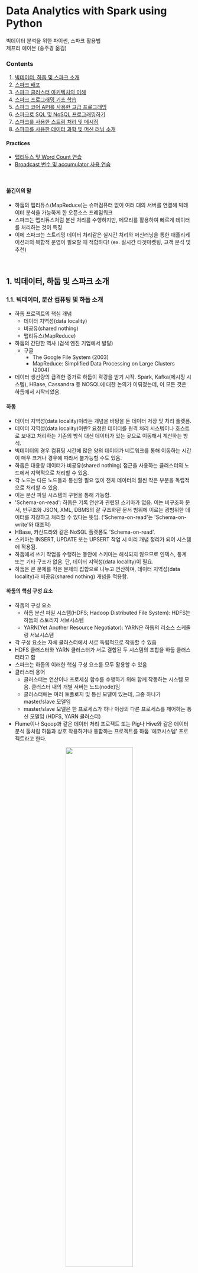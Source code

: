 # Data Analytics with Spark using Python

빅데이터 분석을 위한 파이썬, 스파크 활용법 <br>
제프리 에이븐 (송주경 옮김)


### Contents

<div id='contents'/>

1. [빅데이터, 하둡 및 스파크 소개](#1.)
2. [스파크 배포](#2.)
3. [스파크 클러스터 아키텍처의 이해](#3.)
4. [스파크 프로그래밍 기초 학습](#4.)
5. [스파크 코어 API를 사용한 고급 프로그래밍](#5.)
6. [스파크로 SQL 및 NoSQL 프로그래밍하기](#6.)
7. [스파크를 사용한 스트림 처리 및 메시징](#7.)
8. [스파크를 사용한 데이터 과학 및 머신 러닝 소개](#8.)


#### Practices
* [맵리듀스 및 Word Count 연습](#맵리듀스-및-Word-Count-연습)
* [Broadcast 변수 및 accumulator 사용 연습](#Broadcast-변수-및-accumulator-사용-연습)

<br>


#### 옮긴이의 말

* 하둡의 맵리듀스(MapReduce)는 슈퍼컴퓨터 없이 여러 대의 서버를 연결해 빅데이터 분석을 가능하게 한 오픈소스 프레임워크
* 스파크는 맵리듀스처럼 분산 처리를 수행하지만, 메모리를 활용하여 빠르게 데이터를 처리하는 것이 특징
* 이에 스파크는 스트리밍 데이터 처리같은 실시간 처리와 머신러닝을 통한 애플리케이션과의 복합적 운영이 필요할 때 적합하다! (ex. 실시간 타겟마켓팅, 고객 분석 및 추천)

<br>

<div id='1.'/>

## 1. 빅데이터, 하둡 및 스파크 소개

### 1.1. 빅데이터, 분산 컴퓨팅 및 하둡 소개

* 하둡 프로젝트의 핵심 개념
   * 데이터 지역성(data locality)
   * 비공유(shared nothing)
   * 맵리듀스(MapReduce)
* 하둡의 간단한 역사 (검색 엔진 기업에서 발달)
   * 구글
      * The Google File System (2003)
      * MapReduce: Simplified Data Processing on Large Clusters (2004)
* 데이터 생선량의 급격한 증가로 하둡이 곽강을 받기 시작. Spark, Kafka(메시징 시스템), HBase, Cassandra 등 NOSQL에 대한 논의가 이뤄졌는데, 이 모든 것은 하둡에서 시작되었음.


#### 하둡

* 데이터 지역성(data locality)이라는 개념을 바탕을 둔 데이터 저장 및 처리 플랫폼.
* 데이터 지역성(data locality)이란? 요청한 데이터를 원격 처리 시스템이나 호스트로 보내고 처리하는 기존의 방식 대신 데이터가 있는 곳으로 이동해서 계산하는 방식.
* 빅데이터의 경우 컴퓨팅 시간에 많은 양의 데이터가 네트워크를 통해 이동하는 시간이 매우 크거나 경우에 따라서 불가능할 수도 있음.
* 하둡은 대용량 데이터가 비공유(shared nothing) 접근을 사용하는 클러스터의 노드에서 지역적으로 처리할 수 있음.
* 각 노드는 다른 노드들과 통신할 필요 없이 전체 데이터의 훨씬 작은 부분을 독립적으로 처리할 수 있음.
* 이는 분산 파일 시스템의 구현을 통해 가능함.
* 'Schema-on-read': 하둡은 기록 연산과 관련된 스키마가 없음. 이는 비구조화 문서, 반구조화 JSON, XML, DBMS의 잘 구조화된 문서 범위에 이르는 광범위한 데이터를 저장하고 처리할 수 있다는 뜻임. ('Schema-on-read'는 'Schema-on-write'와 대조적)
* HBase, 카산드라와 같은 NoSQL 플랫폼도 'Schema-on-read'.
* 스키마는 INSERT, UPDATE 또는 UPSERT 작업 시 미리 개념 정리가 되어 시스템에 적용됨.
* 하둡에서 쓰기 작업을 수행하는 동안에 스키마는 해석되지 않으므로 인덱스, 통계 또는 기타 구조가 없음. 단, 데이터 지역성(data locality)이 필요. 
* 하둡은 큰 문제를 작은 문제의 집합으로 나누고 연산하며, 데이터 지역성(data locality)과 비공유(shared nothing) 개념을 적용함.

#### 하둡의 핵심 구성 요소

* 하둡의 구성 요소
   * 하둡 분산 파일 시스템(HDFS; Hadoop Distributed File System): HDFS는 하둡의 스토리지 서브시스템 
   * YARN(Yet Another Resource Negotiator): YARN은 하둡의 리소스 스케줄링 서브시스템
* 각 구성 요소는 자체 클러스터에서 서로 독립적으로 작동할 수 있음
* HDFS 클러스터와 YARN 클러스터가 서로 결합된 두 시스템의 조합을 하둡 클러스터라고 함
* 스파크는 하둡의 이러한 핵심 구성 요소를 모두 활용할 수 있음
* 클러스터 용어
   * 클러스터는 연산이나 프로세싱 함수를 수행하기 위해 함께 작동하는 시스템 모음. 클러스터 내의 개별 서버는 노드(node)임
   * 클러스터에는 여러 토폴로지 및 통신 모델이 있는데, 그중 하나가 master/slave 모델임
   * master/slave 모델은 한 프로세스가 하나 이상의 다른 프로세스를 제어하는 통신 모델임 (HDFS, YARN 클러스터)
* Flume이나 Sqoop과 같은 데이터 처리 프로젝트 또는 Pig나 Hive와 같은 데이터 분석 툴처럼 하둡과 상호 작용하거나 통합하는 프로젝트를 하둡 '에코시스템' 프로젝트라고 한다.

<p align="center"><img src="https://github.com/gritmind/my-review-notes/blob/master/code/book/spark_using_python/images/pic_1_1.png" width="60%" height="60%"></p>


#### HDFS: 파일, 블록 및 메타데이터

* HDFS는 클러스터의 하나 이상의 노드(node)에 파일이 분산돼 있는 블록(block)으로 구성된 가상(virtual) 파일시스템이다.
* Ingestion 프로세스
   * 파일시스템에 데이터를 업로드할 때 구성된 블록의 크기에 따라 무작위로 파일을 나눈다.
   * 그 후, 클러스터에 있는 노드들에 걸쳐 블록을 분산 및 복제해서 내결함성(fault tolerance)을 달성하고, 데이터에 계산을 가져오는 목적으로 설계된 로컬에서 데이터를 처리할 수 있도록 한다.
* HDFS 블록은 DataNode 라는 불리우는 'slave 노드 HDFS 클러스터 프로세스'에 저장 및 관리된다.
* DataNode 프로세스는 HDFS 클러스터의 하나 이상의 노드에서 실행되는 'HDFS slave 노드 데몬'이다.
* DataNode는 블록 스토리지 관리, 데이터 읽기 및 쓰기를 위한 액세스 및 데이터 ingestion 프로세스의 일부인 블록 복제를 관리한다 (다음 그림 참조)

<p align="center"><img src="https://github.com/gritmind/my-review-notes/blob/master/code/book/spark_using_python/images/pic_1_2.png" width="60%" height="60%"></p>


...









#### YARN을 이용한 응용 스케줄링

* 하둡은 일반적으로 HDFS에서 데이터를 가져오고, HDFS에 데이터를 기록한다.
* YARN은 이런 하둡의 데이터 처리를 제어하고 조율한다.
* YARN 클러스터 아키텍쳐는 HDFS의 master/slave 클러스터 프레임워크와 같다.
* 여기서, HDFS는 ResourceManager라는 master 노드 데몬과 클러스터의 Worker나 slave 노드에서 실행되는 NodeManager라는 하나 이상의 slave 노드 데몬을 포함한다.
* ResourceManager는 클러스터에서 실행 중인 응용 프로그램에 클러스터 컴퓨팅 리소스를 부여한다.





...



### 1.2. 아파치 스파크 소개

* 맵리듀스 구현의 주요 단점은 맵(Map)과 리듀스(Reduce) 처리 단계 사이의 중간 데이터가 디스크에 잔류한다는 것이다.
* 맵리듀스 대안으로 스파크는 탄력적인 분산 데이터 집합(RDD; Resilient Distributed Dataset)이라는 분산형, 내결함성, 인메모리 구조를 구현한다.
* 스파크는 여러 컴퓨터에서 메모리 사용을 극대화해 전반적인 성능을 크게 향상시킨다.
* 스파크의 이러한 인메모리 구조의 재사용은 반복적인 머신러닝 작업 및 대화형 쿼리에 적합하다.
* 스파크는 JVM과 자바 런타임 위에 구축된 스칼라(Scala)로 작성되었다.
* 스파크는 개발자가 하드웨어 오류와 같은 인프라 또는 환경 문제가 아닌 논리에 집중할 수 있도록 높은 수준의 API 및 내결함성 프레임워크를 제공해 복잡한 다단계 데이터 처리 루틴을 만들 수 있게 한다.

#### 스파크 프로그램의 제출 유형

* 스파크 프로그램은 대화식 또는 배치 작업 (미니 배치 및 마이크로 배치 작업 포함)으로 실행할 수 있다.
* 대화형 프로그래밍 shell은 파이썬과 스칼라에서 사용할 수 있다.
* 비대화형 응용 프로그램은 spark-submit 명령을 사용해 제출할 수 있다.

#### 스파크 응용 프로그램의 입력/출력 유형

* 스파크는 주로 하둡에서 데이터를 처리하는 데 사용되며, 다음과 같은 다양한 소스 및 대상 시스템과도 함께 사용한다.
   * 로컬 또는 네크워크 파일 시스템
   * 아마존 S3 또는 Ceph와 같은 객체 저장소
   * 관계형 데이터베이스 시스템
   * 카산드라, HBase 등을 포함한 NoSQL 스토어
   * Kafka 같은 메시징 시스템

#### 스파크 RDD

* 스파크 RDD는 스파크 응용 프로그램의 기본 데이터 추상화 구조이다.
* 스파크와 다른 클러스터 컴퓨팅 프레임워크 사이의 주요 차별화 요소 중 하나이다.
* 스파크 RDD는 클러스터에 분산된 인메모리 데이터 모음으로 간주할 수 있다.
* 스파크 프로그램은 입력 데이터를 RDD에 로드하고 RDD를 후속 RDD로 변환한 다음, 최종 RDD에서 응용 프로그램의 최종 출력을 저장하거나 표시하는 것으로 구성되며, 스파크 코어 API를 사용한다.

#### 스파크와 하둡

* 하둡과 스파크는 비공유 및 데이터 지역성과 같은 핵심 병렬 처리 개념의 정립과 구현 과정에서 서로 밀접한 관련을 가진다.
* 하둡(일반적으로 HDFS)의 데이터 처리 프레임워크로 스파크를 배포할 수 있다.
* 스파크는 기본적으로 HDFS에서 파일을 읽고 HDFS로 데이터를 쓰는 기능이 있다.

#### 스파크의 리소스 스케줄러로서의 YARN

* YARN은 스파크 응용 프로그램에서 가장 일반적으로 사용되는 프로세스 스케줄러 중 하나다.
* YARN은 대개 하둡 클러스터의 HDFS와 함께 있으므로 스파크 응용 프로그램을 관리하기 편리한 플랫폼이다.
* YARN은 하둡 클러스터의 분산 노드에서 사용할 수 있는 컴퓨팅 리소스를 관리하므로
   * 스파크 처리 단계를 가능하면 병렬로 실행할 수 있도록 예약할 수 있다.
   * 또한, 스파크 응용 프로그램의 입력 소스로 HDFS를 사용하는 경우 YARN은 데이터 지역성을 최대한 활용하도록 맵 작업을 예약할 수 있다.
   * 이는 처리 초기 단계에서 네트워크를 통해 전송해야 하는 데이터의 양을 최소화할 수 있다.


### 1.3. 파이썬을 이용한 함수 프로그래밍

* 파이썬은 멀티 패러다임 프로그래밍 언어로서, 명령 지향 프로그래밍 방식 패러다임과 객체 지향 및 함수 패러다임을 완벽하게 지원하는 프로그래밍 패러다임을 결합한다.

#### 파이썬 함수 프로그래밍에서 사용되는 데이터 구조

* 스파크의 파이썬 RDD는 파이썬 객체의 분산 컬렉션을 단순하게 표현한 것으로서 파이썬에서 사용할 수 있는 다양한 데이터 구조를 먼저 이해해야 한다.

##### List 

* 리스트는 세 가지 주요 함수 프로그래밍(map(), reduce(), filter())뿐만 아니라 count(), sort() 등을 포함한 기타 기본 제공 메소드를 지원한다.
* 스파크 RDD는 본질적으로 파이썬 리스트를 표현한다.
* map() 함수는 입력 리스트에서 작동하고 새 리스트를 반환한다.

```python
tempc = [38.4, 19.2, 12.8, 9.6]
tempc = map(lambda x: (float(9)/5)*x + 32, tempc)
print(tempc)
>>>
[101.12, 66.56, 55.0400000000006, 49.28]
```

* 파이썬 리스트는 기본적으로 변경할 수 있지만, 스파크의 파이썬 RDD에 포함된 리스트 객체는 변경할 수 없다. (스파크 RDD에서 생성된 객체의 경우도 마찬가지이다)
* set는 파이썬에서 사용할 수 있는 객체 유형으로, 설정된 수학적 추상화를 기반으로 한다. set는 union(), intersection() 등과 같은 일반적인 수학적 집합 연산을 지원하며, 순서가 정해지지 않은 고유한 값을 모음이다.

##### Tuple

* 단순하게 튜플은 고정 리스트와 비슷하다고 생각할 수 있지만, 그들은 서로 다른 구조를 가지며 목적도 매우 다르다.
* 튜플은 관계형 데이터베이스 테이블의 레코드와 유사하며, 각 레코드는 구조를 갖고 있다. 구조 안에 순서대로 위치한 각 필드는 모두 의미를 가진다. 리스트 객체의 순서는 기본적으로 변경할 수 있으므로 구조와 직접적인 관련이 없다.
* 튜플은 스파크 프로그래밍에서 키/값 쌍을 나타내기 위해 사용되므로 스파크의 필수적인 객체이다.

##### Dictionary

* 딕셔너리는 파이썬에서 순서가 정해지지 않은 변경 가능한 키/값 쌍이다.
* 리스트나 튜플과 달리 요소가 시퀀스에 순차적으로 액세스되므로 딕트의 요소는 키에 의해 액세스된다.
* 딕셔너리는 미리 정의된 스키마나 순서에 의존하지 않고 요소가 직접 설명한다.
* 딕셔너리 함수는 파이썬 RDD에서 고정 객체로 사용될 수 있다.

#### 파이썬 객체 직렬화

* 직렬화(serialization)는 같은 시스템이나 다른 시스템에서 객체를 압축 해제(비직렬화)할 수 있는 구조로 변환하는 프로세스이다.
* 직렬화 또는 데이터 직렬화 및 비직렬화는 배포된 모든 처리 시스템에 필수적인 기능이며, 하둡 및 스파크 프로젝트 전체에서 매우 중요하다.

##### JSON

* JSON(JavaScript Object Notation)은 일반적인 직렬화 형식이다. 거의 모든 프로그래밍 언어에서 지원하는 다양한 플랫폼에서 사용되고, 웹 서비스에서 반환되는 일반적인 응답 구조이다.
* JSON 객체는 키/값 쌍(딕셔너리) and/or 배열(리스트)로 구성되는데, 이들은 서로 내포될 수 있다.
* JSON 객체는 PySpark의 RDD에서 사용할 수 있다.

##### Pickle

* 피클은 파이썬의 독점적인 직렬화 메소드로 JSON보다 빠르다. 
* JSON은 일반적으로 상호 교환이 용이한 직렬화 형식으로 뛰어난 호환성을 가진다. 반면, 피클에서는 그 기능이 떨어진다.
* 파이썬의 pickle 모듈은 하나 이상의 객체들을 byte stream으로 변환해 전송, 저장 및 원래 상태로 재구성한다.
* PickleSerializer는 PySpark에서 객체를 피클링된 형식으로 로드하고 언피클 처리하는 데 사용된다. 여기에는 하둡의 SequenceFiles와 같이 다른 시스템에서 미리 직렬화된 객체를 읽고 파이썬에서 사용할 수 있는 형식으로 변환하는 작업이 포함된다.
* PySpark는 피클된 입출력 파일은 다루는 pickleFile과 saveAsPickleFile.pickleFile 메소드를 포함한다. 이 두 메소드는 PySpark 프로세스 간에 파일을 저장하고 전송하기 위한 효율적인 포맷이다.
* 피클은 개발자가 명시적으로 사용하는 것 외에도 파이썬에서 스파크 응용 프로그램을 실행할 때 많은 내부 스파크 프로세스에 의해 사용된다.

#### 파이썬 함수형 프로그래밍 기초

* 파이썬의 함수형 지원은 다음을 포함해 가능한 모든 함수 프로그래밍의 패러다임 특성을 구현한다.
   * first-class 객체로서의 함수와 프로그래밍의 기본 단위
   * 입출력 전용 함수
   * 고차원 함수 지원
   * 익명 함수 지원

##### 익명 함수 및 lambda 구문

* 익명 함수는 이름 없는 함수는 Lisp, Scala, JavaScript, Erlang, Clojure, Go 등의 함수형 프로그래밍 언어의 일관된 특징이다.
* 파이썬의 익명 함수는 def 키워드 대신에 lambda 구문을 사용해서 구현한다.
* 익명 함수는 입력 인수의 수에는 제한이 없지만, 하나의 값만 반환된다. 이 값은 다른 함수, 스칼라 값 또는 리스트 같은 데이터 구조일 것이다.
* 익명 함수의 진정한 힘은 스파크에서 작업하듯이 map(), reduce() 및 filter()와 같은 고차원 함수와 프로세싱 파이프라인의 단일 사용 함수를 함께 연결하기 시작하는 경우에 분명히 나온다.

```python
# 명명된 함수
>>> def plusone(x): return x+1
>>> plusone(1)
2
>>> type(plusone)
<type 'function'>
>>> plusone.func_name
'plusone'

# 익명 함수
>>> plusonefn = lambda x: x+1
>>> plusonefn(1)
2
>>> type(plusonefn)
<type 'function'>
>>> plusonefn.func_name
'<lambda>'
```

##### 고차원 함수

* 고차원 함수는 함수를 인수로 받아들이고 결과로 함수를 반환한다.
* 고차원 함수에는 map(), reduce(), filter()가 있는데, 이 함수들은 인수로 함수를 받아들인다.
* 함수를 리턴값으로 반환하는 함수는 고차원 함수로 간주되는데 이 특성은 비동기 프로그래밍에서 구현되는 콜백을 정의한다.

```python
# 스파크에서 고차원 함수의 예
lines = sc.textFile("file:///opt/spark/licences")
counts = lines.flatMap(lambda x: x.split(' ')) \
	.filter(lambda x: len(x) > 0) \
	.map(lambda x: (x, 1)) \
	.reduceByKey(lambda x, y: x+y) \
	.collect()

for (word, count) in counts:
	print(word, count)
```

##### 클로저(closure)

* 클로저는 인스턴스화된 시간에, 범위를 묶는 함수 객체다.
* 클로저 객체에는 함수가 작성될 때 사용된 외부 변수 또는 함수가 포함될 수 있다.
* 클로저는 범위를 묶어서 값을 기억한다.

```python
def generate_message(concept):
	def ret_message():
		return 'This is an example of ' + concept
	return ret_message

>>> call_func = generate_message('closure in Python')
>>> call_func
<function ret_message at 0x7fd138aa55f0>
>>> call_func()
'This is an example of closures in Python'

# 클로저 검사
>>> call_func.__closure__
(<cell at 0xfd138aaa638: str object at 0xfd138aaa638>,)
>>> type(call_func.__closure__[0])
<type 'cell'>
>>> call_func.__closure__[0].cell_contents
'closure in Python'

# 함수 삭제
del generate_message

# 클로저 재호출
call_func()
'This is an example of closures in Python' # 클로저 여전히 작동함!
```

* 위 코드에서 ret_message() 함수는 클로저이고, concept 값은 함수 범위로 묶인다.
* __closure__ 함수 멤버를 사용해 클로저에 관한 정보를 볼 수 있고, 함수에 포함된 참조는 셀의 튜플에 저장된다.
* 위 코드에 표시된 대로 cell_contents 함수를 사용해 셀 콘텐츠에 액세스할 수 있다.
* 클로저 개념을 증명하기 위해 외부 함수 generate_message를 삭제해 참조 함수인 call_func이 여전히 작동하는지 확인할 수 있다.
* 분산된 스파크 응용 프로그램에서 클로저가 중요한 이점을 가질 수 있으므로 클로저 개념을 파악하는 것은 매우 중요하다.
* 반면, 클로저는 함수가 어떻게 구성되고 호출되는지에 따라 부정적인 영향을 미칠 수도 있다.

[top](#contents)


<br>

<div id='2.'/>

## 2. 스파크 배포

### 2.1. 스파크 배포 모드

* 스파크에 대한 일반적인 배포 모드
   * 로컬 모드
   * 독립실행형(Standalone) 스파크
   * YARN(하둡)에서의 스파크
   * 메소스에서의 스파크
* 각 배포 모드는 스파크 런타임 아키텍쳐를 구현하는 것과 비슷하다. 단, 컴퓨팅 클러스터의 하나 또는 그 이상의 노드에서 리소스를 관리하는 방식만 다르다.
* YARN 또는 메소스와 같은 외부 스케줄러를 사용해 스파크를 배포하는 경우에는 로컬 모드로 실행하거나 스파크 독립실행형(Standalone) 스케줄러를 사용하면 된다. 단, 이 때 스파크 외부 종속성이 제거된다.
* 모든 스파크 배포 모드는 스트리밍 응용 프로그램을 포함하여 대화형(shell) 및 비대화형(배치) 응용 프로그램에서 사용할 수 있다.

#### 로컬 모드

* 모든 스파크 프로세스가 단일 시스템에서 실행되도록 한다. 
* 로컬 시스템의 코어 수를 임의로 선택해 사용한다.
* 새로 설치된 스파크를 테스트하는 빠른 방법이 될 수 있다. 작은 dataset에 대해 스파크 루틴을 신속하게 테스트할 수 있다.

```console
# 로컬 모드에서 스파크 작업 제출

$SPARK_HOME/bin/spark-submit \
--class org.apache.spark.examples.SparkPi \
--master local \

&SPARK_HOME/examples/jars/spark-examples*.jar 10
```

* 로컬 모드에서 사용할 코어 수는 local 명령문 뒤 괄호 안에 숫자로 나타낸다. (ex. 2개의 코어를 사용하려면 local[2], 시스템의 모든 코어를 사용하려면 local[`*`]로 표기함.)
* 로컬 모드에서 스파크를 실행할 때 로컬 시스템에 적절한 구성과 라이브러리를 사용할 수 있다면 로컬 파일 시스템의 모든 데이터와 HDFS, S3 또는 기타 파일 시스템의 데이터에 엑세스할 수 있다.
* 로컬 모드를 사용하면 빠르게 시작하고 실행할 수 있지만, production use case의 확장 및 효과 측면에서는 제한적이다.

#### 스파크 독립실행형(standalone)

* 스파크 독립실행형은 내장형 또는 '독립실행형' 스케줄러를 나타낸다.
* 독립실행형(standalone)은 말 그대로 클러스터 토폴로지와 아무 관련이 없다. 완전히 분산된 다중 노드 클러스터에서 독립실행형 모드로 스파크를 배포할 수도 있다. 이 경우 독립실행형은 외부 스케줄러가 필요없다는 뜻이다.
* 다중 호스트 프로세스 또는 서비스는 스파크 독립실행형 클러스터에서 실행되며, 각 서비스는 클러스터에서 실행 중인 지정된 스파크 응용 프로그램의 계획, 조정 및 관리에 중요한 역할을 한다.

<p align="center"><img src="https://github.com/gritmind/my-review-notes/blob/master/code/book/spark_using_python/images/pic_2_1.png" width="60%" height="60%"></p>

* 위 그림은 완전히 분산된 스파크 독립실행형 참조 클러스터 토폴로지를 보여준다.
* URL 스키마로 스파크를 지정해 지정된 호스트 및 포트와 함께 응용 프로그램을 스파크 독립실행형 클러스터에 제출할 수 있다. 여기서 지정된 호스트 및 포트에서는 스파크 마스터 프로세스가 실행 중이다. 다음 코드는 이 예제를 보여준다.

```console
# 스파크 독립실행형 클러스터에 스파크 작업 제출

$SPARK_HOME/bin/spark-submit \
--class org.apache.spark.examples.SparkPi \
--master spark://mysparkmaster:7077 \

&SPARK_HOME/examples/jars/spark-examples*.jar 10
```

* 스파크 독립실행형을 사용하면 종속성이나 환경에 대한 깊은 고민 없이 빠르게 시작하고 실행할 수 있다.
* 각 스파크 릴리즈에는 스파크 독립실행형 클러스터에서 호스트가 지정된 역할을 맡을 수 있게 하는 바이너리 및 구성 파일과 함께 시작하는 데 필요한 모든 것이 포함되어 있다.

#### YARN에서의 스파크

* 스파크의 가장 일반적인 배포 방법은 하둡과 함께 제공되는 YARN 리소스 관리 프레임워크를 사용하는 것이다.
* YARN은 하둡 클러스터에서 workload를 예약하고 관리할 수 있는 하둡의 핵심 구성 요소이다.
* Databricks 연례 조사에 따르면 YARN과 독립실행형은 거의 같고, 메소스는 그보다 뒤에 있다. (사용 빈도수)
* 하둡 에코시스템의 일급 객체(first-class citizens)답게 스파크 응용 프로그램은 최소한의 노력으로 제출하고 관리를 쉽게 할 수 있다.
* Driver, Master, Executor 와 같은 스파크 프로세스는 리소스 매니저, 노드 매니저, 어플리케이션 마스터와 같이 YARN 프로세스에 의해 호스팅되거나 촉진된다.
* spark-submit, pyspark, spark-shell 프로그램에는 스파크 응용 프로그램을 YARN 클러스터에 제출하는 데 사용되는 커맨드 라인 인수가 포함된다. (다음 코드 참조)
* YARN을 스케줄러로 사용할 때 cluster와 client라는 2개의 클러스터 배포 모드가 있다.

```console
# YARN 클러스터에 스파크 작업 제출

$SPARK_HOME/bin/spark-submit \
--class org.apache.spark.examples.SparkPi \
--master yarn \
--deploy-mode cluster \

&SPARK_HOME/examples/jars/spark-examples*.jar 10
```

#### 메소스에서의 스파크

* 아파치 메소스는 버클리 캘리포니아 대학에서 개발한 오픈소스 클러스터 매니저이다. 
* 스파크의 생성을 포함한 lineage의 일부를 공유한다.
* 여러 유형의 응용 프로그램을 스케줄링할 수 있다.
* 클러스터의 활용도를 높이기 위해 세분화된 리소스 공유 기능을 제공한다.
* 다음 코드는 메소스 클러스터에 제출된 스파크 응용 프로그램의 예제이다.
* 이 책은 스파크 독립실행형 및 YARN에 대한 일반적인 스케줄러에 중점을 둔다. (메소스에 대한 자세한 설명: https://mesos.apache.org)

```console
# 메소스 클러스터에 스파크 작업 제출

$SPARK_HOME/bin/spark-submit \
--class org.apache.spark.examples.SparkPi \
--master mesos://mesosdispatcher:7077 \
--deploy-mode cluster \
--supervise \
--executor-memory 20G \
--total-executor-cores 100 \

&SPARK_HOME/examples/jars/spark-examples*.jar 1000
```

### 2.2. 스파크 설치 준비

...

### 2.3. 스파크 설치 탐색

* 스파크 설치 디렉토리(SPARK_HOME)의 내용을 숙지하는 것이 좋다. 
   * `bin/` - pyspark, spark-shell, spark-sql 및 sparkR과 같은 shell 프로그램을 통해, 또는 spark-submit을 사용하는 일괄 처리 모드에서 대화식으로 스파크 응용 프로그램을 실행하는 모든 명령/스크립트를 포함한다.
   * `conf/`
   * `data/`
   * `examples/`
   * `jars/`
   * `licenses/`
   * `python/`
   * `R/`
   * `sbin/`
   * `yarn/`

### 2.4. 다중노드(Multi-Node) 스파크 독립실행형 클러스터 배포

...

### 2.5. 클라우드에서 스파크 배포

* SaaS(Software as a Service), IaaS(Infrastructure as a Service), PaaS(Platform as a Service)와 같은 공공 및 사설 클라우드 기술의 확산은 조직이 기술을 배포하는 방식의 판도를 바꿨다.
* 스파크를 클라우드에서 배포하면 빠르고 확장 가능하며, 탄력적인 프로세스 환경을 제공할 수 있다.

...

[top](#contents)

<br>

<div id='3.'/>

## 3. 스파크 클러스터 아키텍처의 이해

### 3.1. 스파크 응용 프로그램의 해부

* 단일 기기든 수백 수천 개의 노드로 구성된 클러스터든 스파를 실행하는 응용 프로그램은 모두 구성 요소가 있다.
* 각 구성 요소는 스파크 응용 프로그램을 실행하는 동안 필요하며, 특정한 역할이 있다.
* client와 같은 일부 구성 요소는 실행 중에 수동적으로 작동하지만, 계산 함수를 포함한 또 다른 구성 요소는 프로그램 실행 중에 활성화된다.
* 구성 요소는 Driver, Master, Cluster Manager, 작업자 노드를 실행시키는 Executor(실행자), 그리고 Workers(작업자)이다.
* 다음 그림은 스파크 독립실행형 응용 프로그램 콘텍스트의 모든 스파크 구성 요소를 보여준다.

<p align="center"><img src="https://github.com/gritmind/my-review-notes/blob/master/code/book/spark_using_python/images/pic_3_1.png" width="60%" height="60%"></p>

* Driver, Master, Executor 프로세스를 포함한 모든 스파크 구성 요소들은 JVM(Java Virtual Machine)에서 실행된다. 
* JVM은 자바 바이트코드로 컴파일된 명령어를 실행할 수 있는 크로스 플랫폼 런타임 엔진이다.
* 스파크로 작성된 Scala는 바이트코드로 컴파일되고 JVM에서 실행된다.
* 스파크의 런타임 응용 프로그램 구성 요소와 실행되는 위치 및 노드의 유형을 구별할 수 있어야 한다.
* 이러한 구성 요소들은 다양한 배포 모드를 사용하며, 모두 다른 위치에서 실행되기 때문에 이들을 물리적 노드나 인스턴스 용어로 생각하면 안된다.
* 예를 들어, YARN에서 스파크를 실행하면 몇 가지 변형은 생기지만, 생성된 모든 구성 요소는 여전히 응용 프로그램에 포함되어 동일한 역할을 수행한다.

#### 스파크 Driver

* 스파크 응용 프로그램의 수명은 스파크 Driver에서 시작하고 끝난다. 
* Driver는 client가 스파크에서 응용 프로그램을 제출하는 데 사용하는 프로세스이다.
* Driver는 스파크 프로그램의 실행을 계획 및 조정하고, 상태 및 결과(데이터)를 client에게 반환한다.
* Driver는 클러스터에 있는 client나 노드에 물리적으로 상주할 수 있다.

##### SparkSession

* 스파크 Driver는 SparkSession을 생성한다.
* SparkSession 객체는 스파크 클러스터에 대한 연결을 나타낸다.
* SparkSession은 대화식 shell을 포함해 스파크 응용 프로그램의 시작 부분에서 인스턴스화되며, 프로그램 전체에서 사용된다.
* 스파크 2.0 이전에는 스파크 핵심 응용 프로그램에 사용된 `SparkContext`, 스파크 SQL 응용 프로그램과 함께 사용된 `SQLContext`, `HiveContext`, 스파크 스트리밍 응용 프로그램에 사용된 `StreamingContext`가 스파크 응용 프로그램의 entry point에 포함되어 있었다. 스파크 2.0의 SparkSession 객체는 이러한 모든 객체를 단일 entry point로 결합하여 모든 스파크 응용 프로그램에 사용할 수 있다.
* SparkSession 객체는 SparkContext, SparkConf 자식 객체를 통해 Master, 응용 프로그램 이름, Executors의 개수 등 사용자가 설정한 모든 런타임 구성 속성을 포함한다.
* 다음 그림은 pyspark shell 내의 SparkSession 객체와 그 구성 속성 중 일부를 보여준다.

<p align="center"><img src="https://github.com/gritmind/my-review-notes/blob/master/code/book/spark_using_python/images/pic_3_1.png" width="60%" height="60%"></p>

* 다음 코드는 spark-submit을 사용해 제출된 프로그램과 같은 비대화식 스파크 응용 프로그램 내에서 SparkSession을 생성하는 방법을 보여준다.

```python
# SparkSession 생성하기

from pyspark.sql import SparkSession
spark = SparkSession.builder \
	.master("spark://sparkmaster:7077") \
	.appName("My Spark Application") |
	.config("spark.submit.deployMode", "client") \
	.getOrCreate()

numlines = spark.sparkContext.textFile("file:///opt/spark/licenses") \
	.count()

print("The total number of lines is " + str(numlines))
```

##### 응용 프로그램 계획

* Driver의 주요 기능 중 하나는 응용 프로그램을 계획하는 것이다.
* Driver는 응용 프로그램 프로세싱 입력에 따라 프로그램을 어떻게 실행할지 계획한다. 
* Driver는 요청된 모든 transformation 및 action에 따라 노드의 DAG(Directed Acyclic Graph)를 작성한다. 
   * 여기서 transformation은 데이터 조작 작업을, action은 출력 또는 prompt에 대한 프로그램 실행 요청을, 각 노드는 변형 또는 계산 단계를 나타낸다.
* DAG(지시된 비순환 그래프)란? 
   * DAG는 데이터 흐름(data flow)과 그 종속성을 나타내기 위해 컴퓨터 과학에서 일반적으로 사용되는 수학적 구조이다.
   * DAG는 정점(vertice), 노드 및 에지(edge)로 구성된다.
   * 데이터 흐픔 콘텍스트의 정점은 프로세스 흐름의 단계이다.
   * DAG의 에지는 정점을 서로 연결하는데, 순환 참조를 가질 수 없는 방식으로 연결한다.
* 스파크 응용 프로그램 DAG는 task와 stage로 구성된다. 
   * task는 스파크 프로그램에서 스케줄링이 가능한 일의 최소 단위
   * stage는 함께 실행할 수 있는 일련의 작업 모음
   * stage는 서로 의존하는 stage dependencies(단계 종속성)이 있다.
* 프로세스 스케줄링에서 DAG는 스파크에만 고유하게 있는 것은 아니다. Tez, Drill, Presto와 같은 다른 빅데이터 에코시스템 프로젝트에서도 스케줄링을 위해 사용한다.
* DAG는 스파크의 기본 요소이므로 개념을 잘 이해해야 한다.

##### 응용 프로그램 조직화(Orchestration)

* Driver는 DAG에 정의된 stage 및 task의 실행을 설계한다.
* 스케줄링 및 task 실행과 관련된 Driver의 주요 활동
   * task 실행에 사용할 수 있는 리소스 추적
   * 가능한 데이터에 'close'를 실행하는 작업 스케줄링 (데이터 지역성 개념)

##### 기타 함수

* Driver는 스파크 프로그램의 실행을 계획하고 조정하는 것 외에도 응용 프로그램의 결과를 반환하는 책임이 있다.
* 데이터를 client에 반환하도록 요청되는 action의 경우 반환값은 리턴 코드 또는 데이터가 될 수 있다.

#### 스파크 Executor 및 Worker

* 스파크 Executor는 스파크 DAG 작업이 실행되는 프로세스이다.
* Executor는 스파크 크러스터에 slave 노드 또는 worker의 CPU 및 메모리 리소스를 예약한다. 이는 특정 스파크 응용 프로그램 전용이며, 응용 프로그램이 완료되면 종료된다.
* 스파크 프로그램은 보통 많은 Executor로 구성되며, 종종 병렬로 작업한다.
* 일반적으로 Executor 프로세스를 호스팅하는 Worker 노드에는 유한하거나 고정된 수의 Executor가 특정 시점에 할당된다. 
   * 따라서, 노드의 수를 알고 있는 클러스터에는 주어진 시간에 실행할 수 있는 Executor의 수가 한정된다.
   * 응용 프로그램이 클러스터의 실제 용량을 초과해 Executor를 요구하면, 다른 Executor가 리소스를 완료하고 릴리스하는 것으로 시작되도록 예약한다.
* 스파크 Executor를 호스트하는, Executor용 JVM에는 객체를 저장하고 관리하는 전용 메모리 공간인 heap이 할당된다.
* Executor의 JVM heap에 커밋된 메모리 양은 spark.executor.memory 속성 또는 pyspark.spark-shell 이나 spark-submit 명령에 대한 --executor-memory 인수로 설정된다.
* Executor는 task의 출력 데이터를 메모리 또는 디스크에 저장한다.
* Worker와 Executor는 할당된 task에만 의식하지만, Driver는 응용 프로그램을 구성하는 전체 작업 집합과 관련된 종속성을 파악해야 한다.

#### 스파크 Master와 Cluster Manager

* 스파크 Driver는 스파크 응용 프로그램을 실행하는 데 필요한 일련의 작업을 계획하고 조정한다. Worker 노드에 호스트되는 Executor에서 task가 실행된다.
* Master 및 Cluster Manager는 Executor가 실행되는 분산 클러스터 리소스(YARN이나 메소스의 경우 컨테이너)를 모니터링하고 예약하고 할당하는 중앙 프로세스이다.
* Master와 Cluster Manager는 독립된 프로세스로 서로 분리될 수 있고, 독립실행형 모드에서 스파크를 실행할 때처럼 하나의 프로세스로 결합될 수도 있다.

##### 스파크 Master

* 스파크 Master는 클러스터의 리소스를 요청하고 이를 스파크 Driver에서 사용할 수 있게 만드는 프로세스이다.
* 모든 배포 모드에서, Master는 worker 노드 또는 slave 노드에 리소스나 컨테이너를 할당하고, 그 상태를 추적하고 진행 상황을 모니터링한다.
* 스파크 독립실행형 모드로 실행하면, 스파크 Master 프로세스는 마스터 호스트의 포트 8080에서 웹 UI를 제공한다.
* 스파크 Master vs. 스파크 Driver
   * Driver와 Master의 런타임 함수를 구별하는 것은 매우 중요하다.
   * Master라는 명칭은 프로세스가 응용 프로그램의 실행을 통제한다는 의미로 추론할 수 있지만, 실제로 그렇지 않다.
   * Master는 단순히 리소스를 요청해서 Driver가 사용할 수 있게 한다.
   * Master는 이렇게 리소스의 위치와 상태는 모니터링하지만, 응용 프로그램의 실행 및 해당 작업과 단계의 조정에는 관여하지 않는다. 그것은 Driver의 역할이다.

##### Cluster Manager

* Cluster Manager는 worker 노드를 모니터링하고, Master가 요청하면 이러한 노드의 리소스를 예약하는 프로세스이다.
* Master는 이렇게 클러스터가 예약한 리소스를 Executor의 형태로 Driver에 제공한다.
* 메소스나 YARN에서 스파크를 실행할 때, cluster manager는 master 프로세스와 분린된다.
* 독립실행형 모드로 실행되는 스파크의 경우, master 프로세스는 cluster manager의 함수도 수행하고, cluster manager 역할도 수행한다.
* cluster manager 함수는 하둡 클러스터에서 실행되는 스파크 응용 프로그램용 YARN 리소스 매니저 프로세스로 적합하다.
* 리소스 매니저는 YARN 노드 매니저에서 실행되는 컨테이너의 상태를 예약, 할당 및 모니터링한다. 스파크 응용 프로그램은 clutser 모드에서 실행 중인 응용 프로그램의 master 프로세스처럼 이 컨테이너를 사용해 executor 프로세스를 호스트한다.

### 3.2. 독립실행형 스케줄러를 사용하는 스파크 응용 프로그램

...

[top](#contents)

<br>

<div id='4.'/>

## 4. 스파크 프로그래밍 기초 학습

### 4.1. RDD의 소개

* RDD(Resilient Distributed Dataset)은 스파크 프로그래밍에서 사용되는 가장 기본적인 데이터 객체이다.
* RDD는 스파크 응용 프로그램 내의 데이터 집합으로, 로드된 초기 데이터 집합, 중간 데이터 집합 및 최종 결과 데이터 집합을 모두 포함한다.
* 대부분의 스파크 응용 프로그램은 외부 데이터로 RDD를 로드해 연산을 수행한 뒤 새로운 RDD를 생성하는데, 이러한 작업을 transformation이라 한다.
* 이 transformation 프로세스는 궁극적으로 원하는 결과물이 출력될 때까지 반복된다. 원하는 결과물을 출력하는 작업의 유형을 action이라 한다 (ex. 응용 프로그램의 결과를 파일 시스템에 기록하는 것)
* RDD는 분산된 객체 모음이다. 여기서 객체는 스파크 프로그램에서 사용되는 데이터를 나타낸다.
   * PySpark의 RDD는 list, tuple, dictionary와 같은 분산 파이썬 객체로 구성된다.
   * RDD 내의 객체는 list의 요소와 같이 integer, floating, string과 같은 기본 데이터 유형은 물론, tuple, list, dictionary와 같은 복합 유형을 포함한 모든 유형이 된다.
   * 스칼라 및 자바 API에서 RDD는 각각 스칼라 또는 자바 객체 모음으로 구성된다.
* RDD를 디스크에 지속시키기 위한 옵션이 있지만, RDD는 주로 메모리에 저장되거나 적어도 가능한 한 메모리에 저장되도록 한다.
* 스파크의 초기 용도는 머신러닝을 지원하는 것이었으므로, 스파크 RDD는 제한된 형식의 공유 메모리를 제공한다. 이는 연속적이고 반복적인 연산을 수행할 때, 데이터의 효율적인 재사용을 가능하게 한다.
* 
* 하둡 맵리듀스 구현의 주요 단점 중 하나는 중간 데이터를 디스크에 지속적으로 저장하고, 런타임 중 노드 간에 데이터를 복사하는 것이었다.
* 이러한 맵리듀스의 데이터 공유 분산 처리 방식은 복원력과 내결함성을 제공하지만, 지연 시간이 발생했다. 이로 인해 스파크의 RDD에 기반을 둔 인-메모리 처리 프레임워크는 인기를 끌었다.
*

...


### 4.2. RDD에 데이터 로드하기

...

#### 데이터 소스에서 RDD 만들기

* 데이터베이스에서 스파크 프로그램의 RDD로 데이터를 로드하기 위해서 historical 데이터, master 데이터, reference 데이터, lookup 데이터의 소스가 필요하다.
   * 이 데이터는 오라클, MySQL, Postgres 및 SQL 서버를 포함한 다양한 호스트 시스템 및 데이터베이스 플랫폼에서 가져올 수 있다.
* 외부 파일을 사용해서 만든 RDD처럼 외부 데이터베이스의 데이터를 사용해 생성된 RDD는 여러 작업자의 여러 partition으로 데이터를 이동하려고 시도한다.
   * 이는 처리 중, 특히 초기 단계에서 병렬 처리를 극대화한다.
   * 또한, 키 공간을 기준으로 테이블을 다른 partition으로 나눌 경우 partition이 병렬로 로드될 수 있으며, 이때 각 parition은 고유한 행 세트를 가져와야 한다. (다음 그림 참조)

<p align="center"><img src="https://github.com/gritmind/my-review-notes/blob/master/code/book/spark_using_python/images/pic_4_1.png" width="60%" height="60%"></p>

* 관계형 데이터베이스 table 또는 query 에서 RDD를 생성하는 기본 방법은 SparkSession 객체의 함수를 사용하는 것이다. 이것이 스파크 내 모든 유형의 데이터 작업을 위한 주요 entry point이다.
* SparkSession은 DataFrameReader 객체를 반환하는 read 함수를 제공한다. (SchemaRDD라고 불렸던 RDD의 특수 유형인 DataFrame으로 데이터를 읽기 위해 이 객체를 사용)
* read() 메소드에는 JDBC 호환 데이터 소스에 연결해 데이터를 수집할 수 있는 jdbc 함수가 있다.

```console
# pyspark 실행 및 JDBC MySQL 커넥터 JAR 파일 제공

## 대상 데이터베이스에 대한 최신 jdbc 커넥터 다운로드
$SPARK_HOME/bin/pyspark \
--driver-class-path mysql-connector-java-5.*-bin.jar \
--master local
```

* employees라는 테이블, employees라는 데이터베이스, mysqlserver라는 이름의 MySQL 서버가 있다.
* employees 테이블에는 emp_no라는 기본키가 있는데, 이 키는 논리적으로 테이블의 키 공간을 여러 partition으로 나누는 데 사용한다.
* JDBC를 통해 MySQL 데이터베이스에 접근하려면 드라이버 클래스 경로에 mysql-connector.jar를 제공하는 pyspark를 실행해야 한다.
* mysql-connector.jar와 같은 커넥터는 일반적으로 대상 데이터베이스 플랫폼 공급 업체의 웹 사이트에서 사용할 수 있다. (위 코드 참조)
* 대상 데이터베이스에 대한 관련 JDBC 연결 라이브러리를 포함해 대화식 또는 비대화식 스파크 응용 프로그램을 실행하면, DataFrame Reader 객체의 jdbc 메소를 사용할 수 있다.
* 다음 코드는 read.jdbc() 메소드를 사용해 RDD를 생성하는 방법을 보여준다.

```python
employeesdf = spark.read.jdbc(
   url="jdbc:mysql://localhost:3306/employees", 
   table="employees", 
   column="emp_no", 
   lowerBound="10001", 
   upperBound="499999", 
   numParition="2", 
   #predicates=None, 
   properties={"user":"<user>", "password":"<pwd>"})

employeesdf.rdd.getNumPartitions()
# numParitions=2 이므로 2를 반환한다.
```

* url 및 table 인수는 읽을 대상 데이터베이스와 테이블을 지정한다.
* column 인수는 스파크가 numPartitions 에서 지정한 partition 수를 생성하기 위해 적절한 열(선호하는 long 또는 int 데이터 유형)을 선택하는 데 도움이 된다.
* upperBound와 lowerBound 인수는 스파크의 partition 생성을 돕기 위해 column 인수와 함께 사용된다. 이들은 소스 테이블의 지정된 열에 대한 최솟값과 최댓값을 나타낸다. 이 인수 중 하나라도 read.jdbc() 함수와 함께 제공되면, 모두 값이 정해져야 한다.
* 선택적 인수 predicates는 파티션을 로드하는 동안 불필요한 레코드를 필터링하기 위해 WHERE 조건을 포함시킨다.
* properties 인수를 사용해 매개변수를 JDBC API에 전달할 수 있다. 이 인수가 제공되려면 다양한 구성 옵션을 나타내는 일련의 이름/값 쌍이 딕셔너리로 표현되어야 한다.
* read.jdbc() 함수는 다음 코드와 같이 DataFrame을 반환한다.

```python
sqlContext.registerDataFrameAsTable(employeesdf, "employees")

df2 = spark.sql("SELECT emp_no, first_nmae, last_name FROM employees LIMIT 2")
df2.show()

#>>>
#+------+----------+---------+
#|emp_no|first_name|last_name|
#+------+----------+---------+
#| 10001|   Georigi|  Facello|
#| 10002|   Bezalel|   Simmel|
#+------+----------+---------+
```

* read.jdbc() 함수를 사용해 너무 많은 파이션을 생성하는 경우
   * 관계형 데이터 소스에서 데이터프레임을 로드할 때 너무 많은 파이션을 지정하지 않도록 주의해야 한다.
   * 각 개별 작업자 노드에서 실행되는 각 파티션은 DBMS에 독립적으로 연결되고, 데이터세트의 지정된 부분을 쿼리한다.
   * 수백 또는 수천 개의 파티션이 있는 경우 이는 호스트 데이터베이스 시스템에 대한 분산 서비스 거부(DDoS, Distributed denial-of-service) 공격으로 잘못 해석될 수 있다.

...


### 4.3. RDD 연산

#### 주요 RDD 개념

* 스파크의 trnaformation은 RDD에서 작동하고 새로운 RDD를 반환하는 함수인 반면, action은 RDD에 대한 연산 작업 후 값을 반환하거나 출력 연산을 수행하는 함수다.

##### 거친(Coarce-Grained) transformation vs 세분화된(Fine-Grained) transformation

* RDD에 대해 수행되는 연산은 데이터 집합의 모든 요소에 대해 함수(map(), filter())를 적용하고, transformation이 적용된 새 데이터 집합을 반환하므로 '거친' 것으로 간주된다.
* '거친' transformation과 달리 세분화된 transformation은 관계형 데이터베이스의 단일 행 업데이트 또는 NoSQL 데이터베이스의 put 연산과 같이 단일 레코드나 데이터 셀을 조작할 수 있다.
* 거친 transformation은 하둡의 맵리듀스 프로그래밍 모델 구현과 개념적으로 비슷하다.

##### Transformations, Actions, and Lazy Evaluation

* Transformation은 RDD에 대해 수행되는 연산으로 새로운 RDD를 생성한다. 
* 일반적인 transformation에는 map(), filer() 함수가 있다.

```python
originalrdd = sc.parallelize([0, 1, 2, 3, 4, 5, 6, 7, 8])
newrdd = originalrdd.fileter(lambda x: x % 2)
```

* originalrdd는 수의 병렬화된 모음에서 시작한다.
* filter() transformation을 originalrdd의 각 요소에 적용해 컬렉션의 짝수를 건너뛴다. 이 결과 newrdd라는 RDD가 생성된다.
* 새로운 RDD 객체를 반환하는 transformation과 달리 action은 값 또는 데이터를 Driver 프로그램에 반환한다.
* 일반적인 action에는 reduce(), collect(), count(), saveAsTextFile()이 있다.

```python
newrdd.collect() # will return [1, 3, 5, 7]
```

* 스파크는 스파크 프로그램을 프로세싱할 때 lazy evaluation을 사용한다.
* Lazy evaluation은 lazy execution이라고도 하며, action이 호출될 때까지(즉, 출력이 필요할 때) 프로세스를 연기한다.
* 이는 대화형 shell을 사용해 쉽게 나타낼 수 있다.
* 대화형 shell에서는 어떤 프로세스도 시작하지 않고 RDD에 대해 하나 이상의 transformation 방법을 차례로 입력할 수 있다.
* 대신 각 문장은 구문과 객체 참조에 대해서만 구문 분석이 된다.
* count()나 saveAsTextFile()과 같은 action을 요청하면, 논리적이고 물리적인 실행 계획에 따라 DAG가 만들어진다. Driver는 Executors 간에 이렇나 계획을 조정하고 관리한다.
* 이러한 lazy evaluation을 통해 스파크는 가능한 한 작업을 결합해 처리 단계를 줄이고, shuffling이라는 프로세스에서 스파크 executor 사이에 전송되는 데이터의 양을 최소화한다.

##### RDD 지속성 및 재사용

* RDD는 주로 실행자(Executors)의 메모리에 만들어지고 존재한다.
* RDD는 기본적으로 필요할 때만 존재하는 일시적인 객체다.
* 새로운 RDD로 변환되고 더 이상 어떤 연산에도 필요하지 않게 되면 영구적으로 제거된다.
* RDD는 매번 다시 전체적으로 평가되므로 하나 이상의 액션에 RDD가 필요한 경우에 문제가 될 수 있다.
* 이 문제를 해결하기 위한 방법은 `.persist()` 메소드를 사용해 RDD를 캐시하거나 유지하는 것이다.

```python
# 코드 4.11. 지속성이 없는 다중 액션에 RDD 사용하기

numbers = sc.range(0, 1000000, 1, 2)
evens = numbers.filter(lambda x: x % 2)
noelements = evens.count()
# evens RDD 처리
print("There are %s elements in the collection" % (noelements))
# return "There are 500000 elements in the collection"
listofelements = evens.collect()
# evens RDD 재처리
print("The first five elements include " + (str(listofelements[0:5])))
# return "The first five elements include [1, 3, 5, 7, 9]"
```

```python
# 코드 4.12. 지속성이 있는 다중 액션에 RDD 사용하기

numbers = sc.range(0, 1000000, 1, 2)
evens = numbers.filter(lambda x: x % 2)
evens.persist()
# 다음 액션이 요청될 때마다 evens RDD를 계속 유지하도록 스파크에 지시한다.
noelements = evens.count()
# 메모리에서 evens RDD를 처리하고 지속한다.
print("There are %s elements in the collection" % (noelements))
# return "There are 500000 elements in the collection"
listofelements = evens.collect()
# evens RDD를 재계산할 필요가 없다.
print("The first five elements include " + (str(listofelements[0:5])))
# return "The first five elements include [1, 3, 5, 7, 9]"
```

* persist() 메소드를 사용해 RDD를 유지시키면, 첫 번째 액션이 호출된 후 계산된 클러스터의 모든 노드 안에 있는 각 메모리에 RDD가 남아 있는 것을 확인할 수 있다.
* cache() 메소드가 이와 비슷한 기능을 한다.
* 스파크 응용 프로그램 UI의 저장소(storage) 탭을 확인하면 RDD가 남아 있는 것을 알 수 있다.

...

#### 맵리듀스 및 Word Count 연습

* 맵리듀스는 대부분의 빅데이터 및 NoSQL 플랫폼의 중심에 있는 플랫폼 및 언어 독립적 프로그래밍 모델 또는 디자인 패턴이다.
* Map 또는 Reduce 함수를 명시적으로 구현하지 않고 데이터를 처리할 수 있는 Pig나 Hive와 같이 맵리듀스에는 많은 추상화가 존재한다.
* 맵리듀스의 개념을 이해하는 것은 스파크에서의 분산 프로그래밍 및 데이터 처리를 진정으로 이해하는 데 필수적이다.

```
# 1. 단일 노드(single-node) 스파크 설치를 사용해 다음 링크에서 shakespeare.txt 파일을 다운로드한다. (wget or curl)
   https://s3.amazonaws.com/sparkusingpython

# 2. 스파크 설치의 /opt/spark/data 디렉토리에 파일을 저장한다.
   $ sudo mv shakespeare.txt /opt/spark/data

   사용 가능한 HDFS가 있는 경우 파일을 HDFS에 업로드하고 대체 파일로 사용할 수 있다.

# 3. 로컬 모드에서 pyspark shell을 연다.
   $ pyspark --master local

   하둡 클러스터 또는 분산된 스파크 독립실행형 클러스터에 접근할 수 있는 경우, 다음 중 하나를 지정해 자유롭게 사용할 수 있다.
   --master yarn
   --master spark://<yoursparkmaster>:7077

   파이썬 바이너리가 python이 아니라면, 스파크로 올바른 파일로 보내야 한다. 이 작업은 다음 환경변수 설정을 사용한다.
   $ export PYSPARK_PYTHON=python3
   $ export PYSPARK_DIVER_PYTHON=python3
```

```python
# 4.
import re

# 5.
doc = sc.textFile("file:///opt/spark/data/shakespeare.txt")

# 6. 빈 줄은 필터링, 공백으로 줄을 나누고, 단어 목록을 하나의 목록으로 평평하게 만든다.
flattened = doc \
   .filter(lambda line: len(line) > 0) \
   .flatMap(lambda line: re.split('\W+', line))

# 7.
flattened.take(6)

# 8. 텍스트를 소문자로 매핑하고 빈 문자열을 제거한 후, 다음 양식(word, 1)의 키/값 쌍으로 변환한다.
kvpairs = flattened \
   .filter(lambda word: len(word) > 0) \
   .map(lambda word: (word.lower(), 1))

# 9.
kvpairs.take(5)

# 10. 각 단어를 세고, 결과를 역알파벳 순서로 정렬한다.
countsbyword = kvpairs \
   .reduceByKey(lambda v1, v2: v1 + v2) \
   .sortByKey(ascending=False)

# 11.
countsbyword.take(5)

# 12. 가장 많이 사용된 상위 5개 단어를 찾는다.
# 카운트를 키와 정렬로 바꾸러면 kv 쌍을 반전한다.
topwords = countsbyword \
   .map(lambda x: (x[1], x[0]))
   .sortByKey(ascending=False)

# 13. 
topwords.take(5)
```
```
map() 함수는 키와 값을 반전하는 12단계에서 사용되는 방법을 참고하면 된다.
이는 기본적으로 정렬되지 않은 값을 정렬하는 수단인 secondary sort라는 연산을 수행하는 일반적인 방법이다.

이제 Ctrl + D 를 눌러서 pyspark 세션을 종료한다.
```

```
# 14. 이제 모든 것을 하나로 합친 다음 spark-submit을 사용해 완전한 파이썬 프로그램으로 실행한다.
   먼저, 스파크 설치의 conf 디렉토리에 log4j.properties 파일을 생성하고 설정함으로써 로깅의 양을 최소화한다. (다음 명령어 참고)

# minimize_logging.sh
sed "s/log4j.rootCategory=INFO, console/log4j.rootCategory=ERROR, console/" \
    $SPARK_HOME/conf/log4j.properties.template > $SPARK_HOME/conf/log4j.properties
```

```python
# 15. wordcounts.py 라는 이름의 새 파일을 만들고 다음 코드를 파일에 추가한다.

# Source code for the 'MapReduce and Word Count' Exercise in
# Data Analytics with Spark Using Python
# by Jeffrey Aven
#
# Execute this program using spark-submit as follows:
#
#  $ spark-submit --master local wordcounts.py \
#     $SPARK_HOME/data/shakespeare.txt \
#     $SPARK_HOME/data/wordcounts
#

import sys, re
from pyspark import SparkConf, SparkContext
conf = SparkConf().setAppName('Word Counts')
sc = SparkContext(conf=conf)

# check command line arguments
if (len(sys.argv) != 3):
   print("""\
This program will count occurances of each word in a document or documents
and return the counts sorted by the most frequently occuring words

Usage:  wordcounts.py <input_file_or_dir> <output_dir>
""")
   sys.exit(0)
else:
   inputpath = sys.argv[1]
   outputdir = sys.argv[2]

# count and sort word occurances 
wordcounts = sc.textFile("file://" + inputpath) \
            .filter(lambda line: len(line) > 0) \
            .flatMap(lambda line: re.split('\W+', line)) \
            .filter(lambda word: len(word) > 0) \
            .map(lambda word:(word.lower(),1)) \
            .reduceByKey(lambda v1, v2: v1 + v2) \
            .map(lambda x: (x[1],x[0])) \
            .sortByKey(ascending=False) \
            .persist()
            
wordcounts.saveAsTextFile("file://" + outputdir)
top5words = wordcounts.take(5)
justwords = []
for wordsandcounts in top5words:
   justwords.append(wordsandcounts[1])
print("The top five words are : " + str(justwords))
print("Check the complete output in " + outputdir)
```

```
# 16. 다음 명령을 사용해 프로그램을 실행한다.

$ spark-submit \
   --master local \
   wordcounts.py \
   $SPARK_HOME/data/shakespeare.txt \
   $SPARK_HOME/data/wordcounts

콘솔에 상위 5개 단어가 표시되어야 한다.
출력 디렉토리는 $ SPARK_HOME/data/wordcounts; 를 확인하자.
이 연습에서는 파티션 하나만 사용했으므로 이 디렉토리에는 하나의 파일(part-00000)이 나타난다.
2개 이상의 파티션을 사용하면 추가 파일(part-00001, part-00002)이 표시된다.

# 17. 16단계의 명령을 다시 실행하자. wordcounts 디렉토리가 이미 존재하기 때문에 덮어 쓸 수 없으므로 실패할 수 있다. 이것은 단순히 디렉토리를 제거하거나 이름을 바꾸면 쉽게 해결된다.
```

...

[top](#contents)

<br>

<div id='5.'/>

## 5. 스파크 코어 API를 사용한 고급 프로그래밍

### 5.1. 스파크의 공유변수

#### Broadcast 변수

* 스파크 드라이버 프로그램에 의해 설정된 read-only 변수이다.
* 스파크 클러스터에서 작업자 노드가 사용할 수 있다.
* 스파크 드라이버에 의해 설정된 후에만 읽을 수 있고, 작업자의 실행자에서 실행되는 모든 작업에 사용할 수 있다.
* BitTorrent를 기반으로 하는 peer-to-peer 공유 프로토콜을 사용하면 작업자 간의 효율적인 공유가 가능하다. 이는 단순히 스파크 드라이버에서 실행자 프로세스로 변수를 직접 푸싱하는 것보다 확장성이 뛰어나다.
* 다음 그림은 broadcast 변수가 초기화되고 작업자 간에 전파되며, 작업 내의 노드에 의해 액세스되는 방법을 보여준다.

<p align="center"><img src="https://github.com/gritmind/my-review-notes/blob/master/code/book/spark_using_python/images/pic_5_1.png" width="60%" height="60%"></p>

* Broadcast 변수는 SparkContext 밑에 만들어지며 스파크 응용 프로그램의 콘텍스트에서 객체로 접근할 수 있다.
* broadcast() 구문: `sc.broadcast(value)` 
   * Broadcast() 메소드는 특정 스파크 콘텍스트 내에 Broadcast 객체의 인스턴스를 생성한다.
   * value는 Broadcast 객체에서 직렬화되고 캡슐화되며, 유효한 파이썬 객체이다.
   * 만들어진 변수는 응용 프로그램에서 실행되는 모든 작업에서 사용할 수 있다.

```python
# 코드 5.1. broadcast() 함수를 사용해 브로드캐스트 변수 초기화하기

stations = sc.broadcast({'83':'Mezes Park', '84':'Ryland Park'})
stations
# returns <pyspark.broadcast.Broadcast object at 0x...>
```

* 브로드캐스트 변수는 로컬, 네트워크 또는 분산 파일 시스템의 파일 콘텐츠에서 만들 수 있다.

```python
# 코드 5.2. 파일에서 브로드캐스트 변수 만들기

#< stations.csv >
# 83, Mezes Park, 37, ... 
# 84, Ryland Park, 37, ...

stationfile = '/opt/spark/data/stations.csv'
stationdata = dict(map(lambda x: (x[0], x[1]), \
                   map(lambda x: x.split(','), \
                   open(stationsfile))))
stations = sc.broadcast(stationsdata)
stations.value['83'] # broadcast 변수값을 value() 메소드를 통해 반환
# return 'Mezes Park'
```

* value() 구문: `Broadcast.value()`
   * value 값은 해당 키를 사용해 map의 값에 접근할 수 있는 dict(또는 map)이다.
   * value() 함수는 스파크 프로그램의 map() 또는 filter() 연산의 lambda 함수 내에서 사용할 수 있다.
* unpersist() 구문: `Broadcast.unpersist(blocking=False`
   * 브로드캐스트 객체의 unpersist() 메소드는 존재하는 클러스터의 모든 작업자 메모리에서 브로드캐스트 변수를 제거하는 데 사용된다.
   * blocking 인수는 변수가 모든 노드에서 분리될 때까지 이 연산이 차단돼야 하는지 아니면 연산이 비동기 비차단이 될 수 있는지를 지정한다. 메모리를 즉시 릴리즈해야 하는 경우 이 인수를 True로 설정한다.

```python
# 코드 5.3. unpersist() 메소드

stations = sc.broadcast({'83':'Mezes Park', '84':'Ryland Park'})
stations.value['84']
# returns 'Ryland Park'
stations.unpersist()
# 브로드캐스트 변수는 결국 캐시에서 축출된다.
```

* 브로드캐스트 변수와 관련된 스파크 구성 옵션이 몇 가지 있다. (필요시 살펴보자.)
   * spark.broadcast.compress: 브로드캐스트 변수를 작업자에게 전송하기 전에 압축할지 여부를 결정한다. 기본값은 True(권장)
   * spark.broadcast.blockSize: 브로드캐스트 변수의 각 블록 크기를 지정한다. 기본값은 4MB
   * ...
* 브로드캐스트 변수의 장점은 무엇이고, 어떤 경우에 유요하며 필요할까? 종종 2개의 데이터세트를 결합해 결과 데이터세트를 생성하는데 사용함.
* stations(작은 데이터세트)와 status(큰 데이터세트)를 자연 키인 station_id에 조인하는 문제를 생각해보자.

```python
# 코드 5.4. RDD join()을 사용해 조회 데이터 조인하기
status = sc.textFile('file:///opt/spark/data/bike-share/status') \
           .map(lambda x: x.split(',')) \
           .keyBy(lambda x: x[0])
stations = sc.textFile('file:///opt/spark/data/bike-share/stations') \
             .map(lambda x:x.split(',')) \
             .keyBy(lambda x: x[0])
status.join(stations) \
      .map(lambda x: (x[1][0][3], x[1][1][1], x[1][0][1], x[1][0][2])) \
      .count()
# return 907200
```

* 코드 5.4. 는 비싼 shuffle연산을 초래한다. 따라서, 테이블 변수는 stations 드라이버에서 설정하는 것이 좋다.
* 다음 코드에서 stations는 map() 연산을 구현하는 스파크 작업의 런타임 변수로 사용되며, shuffle에 대한 요구사항을 제거한다.

```python
# 코드 5.5. 드라이버 변수를 사용해 조회 데이터 조인하기

stationsfile = '/opt/spark/data/bike-share/stations/stations.csv' # 여기는 .csv 파일이네?
# sdata 라는 드라이버 변수에 station 데이터 할당
sdata = dict(map(lambda x: (x[0], x[1]), \
             map(lambda x: x.split(','), \
             open(stationsfile))))
status = sc.textFile('file:///opt/spark/data/bike-share/status') \
           .map(lambda x: x.split(',')) \
           .keyBy(lambda x: x[0])
status.map(lambda x:(x[1][3], sdata[x[0]], x[1][1], x[1][2])) \
      .count()
# return 907200
```

* 위 방법은 첫 번째 옵션보다 대부분 더 효과적이지만 확장성이 부족하다. 이 경우 변수는 참조 함수 내 클로서(closure)의 일부로 작업자 노드에서의 데이터 전송 및 복제를 비효율적이며 불필요하게 만든다.
* 따라서, 작은 stations 테이블의 브로드캐스트 변수를 초기화해야 한다.
* Peer-to-peer 복제를 사용해 모든 작업자가 변수를 사용할 수 있게 하고, 단일 복사본은 실행 중인 응용 프로그램에 속한 모든 실행자의 모든 작업에서 사용할 수 있게 한다. 그런 다음 두 번째 옵션처럼 map() 연산의 변수를 사용한다. (다음 코드 참조)

```python
# 코드 5.6. 브로드캐스트 변수를 사용해 조회 데이터 조인하기
stationsfile = '/opt/spark/data/bike-share/stations/stations.csv' # 여기는 .csv 파일이네?
# sdata 라는 드라이버 변수에 station 데이터 할당
sdata = dict(map(lambda x: (x[0], x[1]), \
             map(lambda x: x.split(','), \
             open(stationsfile))))

stations = sc.broadcast(sdata) # sdata를 브래드캐스트
status = sc.textFile('file:///opt/spark/data/bike-share/status') \
           .map(lambda x: x.split(',')) \
           .keyBy(lambda x: x[0])
status.map(lambda x:(x[1][3], stations.value[x[0]], x[1][1], x[1][2])) \
      .count()
# return 907200
```

* 이처럼 브로드캐스트 변수의 사용은 런타인 동안 스파크 클러스터의 서로 다른 노드에서 실행되는 프로세스 사이에 데이터를 공유하는 효율적인 방법이다.
* 브로드캐스트 변수의 특징
   * 브로드캐스트 변수를 사용하면 shuffle 연산이 필요없다.
   * 효율적이고 확장 가능한 peer-to-peer 배포 메커니즘을 사용한다.
   * 작업(job)당 한 번씩 복제하는 대신 작업자(executor)당 한 번씩 데이터를 복제한다. 스파크 응용 프로그램에 수천 개의 작업이 있을 수 있으므로 이것은 매우 중요하다.
   * 많은 작업을 여러 번 다시 할 수 있다.
   * 직렬화된 객체로 효율적으로 읽힌다.


#### Accumulator

* 스파크의 또 다른 유형의 공유변수는 accumulator이다.
* accumulator는 broadcase 변수와 달리 업데이트할 수 있다. (증가되는 숫자 값)
* accumulator는 스파크 프로그래밍에서 여러 가지 방법으로 사용할 수 있는 카운터로 생각할 수 있다.
* accumulator를 사용하면 프로그램이 실행되는 동안 여러 값을 집계할 수 있다.
* accumulator는 드라이버에 의해 설정되고, 각각의 Spark Context에서 작업을 담당하는 실행자에 의해 업데이트된다.
* 드라이버는 보통 accumulator의 최종 값을 프로그램의 끝에서 다시 읽을 수 있게 한다.
* acuumulator는 스파크 응용 프로그램에서 성공적으로 완료된 작업마다 한 번만 업데이트된다.
* 작업자 노드는 accumulator의 업데이트를 드라이버(accumulator 값을 읽을 수 있는 유일한 프로세스)로 다시 보낸다.
* accumulator는 정수 또는 부동 소수점 값을 사용할 수 있다.
* 다음 코드와 그림은 accumulator가 어떻게 생성되고, 업데이트되며, 잃히는지를 보여 준다.

```python
# 코드 5.7. Accumulator 생성 및 액세스

acc = sc.accumulator(0)
def addone(x):
   global acc
   acc += 1
   return x + 1
myrdd = sc.parallelize([1,2,3,4,5])
myrdd.map(lambda x: addone(x)).collect()
# returns [2,3,4,5,6]
print('records processed: ' + str(acc.value))
# returns 'records processed: 5' 
```

<p align="center"><img src="https://github.com/gritmind/my-review-notes/blob/master/code/book/spark_using_python/images/pic_5_2.png" width="60%" height="60%"></p>

* 구문 - accumulator()
   * sc.accumulator(value, accum_param=None)
   * accumulator() 메소드는 특정 스파크 콘텍스트 내에 Accumulator 객체의 인스턴스를 만들고, value 인수에 의해 지정된 값으로 초기화한다.
   * accum_param 인수는 사용자 정의 accumulator를 정한다.
* 구문 - value()
   * Accumulator.value()
   * value() 메소드는 accumulator 값을 가져온다.
   * 이 방법은 드라이버 프로그램에서만 사용할 수 있다.

##### 사용자 정의 Accumulator

* Spark Context로 작성된 표준 accumulator는 int 및 float를 포함한 기본적인 숫자 데이터 유형을 지원한다.
* 사용자 정의 accumulator는 스칼라 숫자 값이 아닌 다른 유형의 변수에 대해 집계 연산을 수행할 수 있다.
* 사용자 정의 accumulator는 AccumulatorParam 도우미 객체를 사용해 생성된다.
* 이때 수행되는 연산은 결합 및 교환이 가능해야 한다 (요구사항). 즉, 수의 순서와 연산의 순서는 무관하다.
* 사용자 정의 accumulator는 벡터를 리스트나 딕셔너리로 accumulate하는 것이 일반적이다.
* 비수학적 컨텍스트에서 비숫자 연산에 동일한 원리가 개념적으로 적용되는데, 문자열 값을 연결하는 사용자 정의 accumulator를 만드는 경우를 예로 들 수 있다.
* 다음은 벡터를 파이썬 딕셔너리로 합치는 데 사용되는 사용자 정의 accumulator의 예제다 
   * addInPlace() 함수: 사용자 정의 accumulator 데이터 유형의 두 객체에 대해 연산하고 새 값을 반환한다.
   * zero() 함수: map 유형에 빈 map을 제공하는 것처럼 각 유형에 0 값을 제공한다.

```python
# 코드 5.8. 사용자 정의 accumulator

from pyspark import AccumulatorParam
class VectorAccumulatorParam(AccumulatorParam):
   def zero(self, value):
      dict1 = {}
      for i in range(0, len(value)):
         dict1[i] = 0
      return dict1
   def addInPlace(self, val1, val2):
      for i in val1.keys():
         val1[i] += val2[i]
      return val1

rdd1 = sc.parallelize([{0: 0.3, 1: 0.5, 2: 0.4}, {0: 0.2, 1: 0.4, 2: 0.2}])
vector_acc = sc.accumulator({0: 0, 1: 0, 2: 0}, VectorAccumulatorParam())
def mapping_fn(x):
   global vector_acc
   vector_acc += x
# 다른 rdd 처리를 수행해야 한다.
rdd1.foreach(mapping_fn)
print(vector_acc.value)
# returns {0: 0.5, 1: 1.2000000000000002, 2: 0.6000000000000001}
```

##### Accumulator 용도

* 일반적으로 accumulator는 처리된 레코드 수를 계산하거나 조작된 레코드 수를 추적하는 등의 용도로 사용된다.
* 또한, 다른 유형의 레코드를 의도적으로 계산할 때도 사용할 수 있다. (ex. 로그 이벤트의 매핑 중에 발견된 여러 응답 코드의 수)
* 경우에 따라 응용 프로그램 내의 프로세싱을 위해 accumulator를 사용하기도 한다.
* Accumulator에서 잘못된 결과를 초래할 수 있는 경우
   * map() 연산 내에서 결과를 계산하기 위해 add-in-place 연산을 사용하는데, 이렇게 add-in-place 연산을 수행하려는 목적으로 accumulator를 호출할 때와 같이 accumulator가 변환에 사용되는 경우 잘못된 결과가 나올 수 있다.
   * 단계 재시도나 추측 실행으로 인해 accumulator 값이 두 번 이상 카운트될 수 있다.
   * 절대적인 정확성이 필요한 경우, foreach() 액션과 같이 스파크 드라이버에 의해 계산된 액션 내에서만 accumulator를 사용해야 한다.
   * 매우 큰 데이터세트의 개념적이거나 지표적인 계수만 고려한다면, 변환된 accumulator를 업데이트해도 된다. (주의 - 사용자 책임임)



#### Broadcast 변수 및 accumulator 사용 연습

* 이 연습에서는 broadcase 변수를 사용해, 불용어를 제거한 다음, accumulator를 사용해 평균 단어 길이를 계산한다.

```
# 1. 사용할 수 있는 모드(로컬, YARN, 클라이언트 또는 독립실행형)를 선택해 pyspark shell을 연다. (여기서는 로컬 모드에서 단일 인스턴스 스파크 배포를 사용)

$ pyspark --master local average_word_length.py
```

```python
# 2. 내장된 urllib2 모듈을 사용해 책의 S3 버킷에서 영어 불용어 리스트를 가져온 다음, split() 함수를 사용해 리스트로 변환한다.

import urllib.request
stopwordsurl = "https://s3.amazonaws.com/sparkusingpython/stopwords/stop-word-list.csv"
req = urllib.request.Request(stopwordsurl)
with urllib.request.urlopen(req) as response:
   stopwordsdata = response.read().decode('utf-8')
stopwordslist = stopwordsdata.split(',')

# 3. stopwordslist 객체에 대한 브로드캐스트 변수를 만든다.
stopwords = sc.broadcast(stopwordslist)

# 4. 모든 단어의 누적 단어 수 및 누적 총 길이에 대한 accumulator를 초기화한다.
word_count = sc.accumulator(0)
total_len = sc.accumulator(0.0) # float인 이유: 결과의 정밀도를 유지하기 위함. 나중에 나눗셈 연산에서 분자로 사용할 수 있음.

# 5. 단어 수와 전체 단어 길이를 누적하는 함수를 만든다.
def add_values(word, word_count, total_len):
   word_count += 1
   total_len += len(word)

# 6. 셰익스피어 텍스트를 로드하고, 문서의 모든 텍스트를 토큰화하고 정규화한다. stopwords 브로드캐스트 변수를 사용해 불용어를 필터링해 RDD를 만든다.
words = sc.textFile('file:///opt/spark/data/shakespeare.txt') \
   .flatMap(lambda line: line.split()) \
   .map(lambda x: x.lower()) \
   .filter(lambda x: x not in stopwords.value)

# 7. foreach 액션을 사용해 결과 RDD를 반복하고, add_values 함수를 호출한다.
words.foreach(lambda x: add_values(x, word_count, total_len))

# 8. Accumulator 공유변수에서 평균 단어 길이를 계산하고 최종 결과를 표시한다.
avgwordlen = total_len.value/word_count.value
print("Total Number of Words: " + str(word_count.value))
print("Average Word Length: " + str(avgwordlen))
```

```python
# 9. 모든 코드를 average_word_length.py 파일에 넣고, spark-submit을 사용해 프로그램을 실행하자.

#
# Source code for the 'Using Broadcast Variables and Accumulators' Exercise in
# Data Analytics with Spark Using Python
# by Jeffrey Aven
#
#  $ spark-submit --master local average_word_length.py
#

from pyspark import SparkConf, SparkContext
conf = SparkConf().setAppName('Using Broadcast Variables and Accumulators')
sc = SparkContext(conf=conf)

# step 2
import urllib.request
stopwordsurl = "https://s3.amazonaws.com/sparkusingpython/stopwords/stop-word-list.csv"
req = urllib.request.Request(stopwordsurl)
with urllib.request.urlopen(req) as response:
   stopwordsdata = response.read().decode("utf-8") 
stopwordslist = stopwordsdata.split(",")
# step 3
stopwords = sc.broadcast(stopwordslist)
# step 4
word_count = sc.accumulator(0)
total_len = sc.accumulator(0.0)
# step 5
def add_values(word,word_count,total_len):
   word_count += 1
   total_len += len(word)
# step 6
words = sc.textFile('file:///opt/spark/data/shakespeare.txt') \
   .flatMap(lambda line: line.split()) \
   .map(lambda x: x.lower()) \
   .filter(lambda x: x not in stopwords.value)
# step 7
words.foreach(lambda x: add_values(x, word_count, total_len)) 
# step 8
avgwordlen = total_len.value/word_count.value
print("Total Number of Words: " + str(word_count.value))
print("Average Word Length: " + str(avgwordlen))
```
```
$ spark-submit --master local average_word_length.py
```

### 5.2. 스파크의 데이터 파티셔닝

* 파티셔닝은 대부분 스파크 프로세스에 필수적이다.
* 효율적인 파티셔닝은 응용 프로그램 성능을 수십 배 향상시킬 수 있지만, 비효율적인 파티셔닝은 프로그램을 완료하기 힘들게 만든다.
* 과도하게 큰 파티션으로 인해 Executor-out-of-memory 오류와 같은 문제가 발생할 수 있다.
* RDD 파티션 내용을 요약하고, 파티셔닝에 영향을 주거나 파티션 내의 데이터에 보다 효과적으로 액세스할 수 있는 API 메소드르 알아보자.

#### 파티셔닝 개요

* RDD 변환에서 생성할 파티션 수는 일반적으로 구성할 수 있다.
* 파티셔닝의 몇 가지 기본 동작을 알 필요가 있다.

```python
# HDFS를 사용하면 블록마다 RDD 파티션을 만든다. (일반적으로 HDFS의 블록 크기는 128MB)

myrdd = sc.textFile("hdfs:///dir/filescontaining10blocks")
myrdd.getNumPartitions()
# returns 10
```
```python
# ByKey 연산(groupByKey(), reduceByKey()) 같은 셔플연산과 
# numPartitions 값이 메소드에 대한 인수로 제공되지 않는 다른 연산들은 
# spark.default.parallelism 구성 값과 같은 파티션 개수를 만든다.

# with spark.default.parallelism=4
myrdd = sc.textFile("hdfs:///dir/filescontaining10blocks")
mynewrdd = myrdd.flatMap(lambda x: x.split()) \
   .map(lambda x: (x,1)) \
   .reduceByKey(lambda x, y: x+y)
mynewrdd.getNumPartitions()
# returns 4
```
```python
# spark.default.parallelism 구성 매개변수가 설정되지 않은 경우,
# 변환에 의해 만들어지는 파티션 수는 현재 RDD 리니지의 업스트림 RDD에 의해 정의된 파티션의 최대 수와 같다.

# spark.default.parallelism이 설정되지 않은 상태
myrdd = sc.textFile("hdfs:///dir/filescontaining10blocks")
mynewrdd = myrdd.flatMap(lambda x: x.split()) \
   .map(lambda x: (x,1)) \
   .reduceByKey(lambda x, y: x+y)
mynewrdd.getNumPartitions()
# returns 10
```

* 스파크에서 사용하는 기본 파티션 클래스는 HashPartitioner이다. 
   * 이는 결정적 해시 함수를 사용해 모든 키를 해시한 다음, 키 해시를 사용해 거의 동일한 버킷을 만든다.
   * 목표는 키를 기반으로 지정된 파티션 수에 데이터를 균등하게 분산시키는 것이다.
* filter() 변환과 같은 일부 스파크 변환은 결과 RDD의 분할 동작을 변경할 수 없다.
   * 예를 들어, 4개의 파티션이 있는 RDD에 filter() 함수를 적용하면, 원래의 RDD와 동일한 분할 스키마(해시 분할)를 사용해, 4개의 파티션이 있는 필터링된 새 RDD를 생성한다.
* 기본 동작은 일반적으로 사용할 수 있지만, 어떤 경우에는 비효율적이다.
   * 다행히도 스파크는 이러한 잠재적 문제를 해결할 수 있는 몇 가지 메커니즘을 제공한다.

#### 파티션 제어

* RDD에는 몇 개의 파티션이 있어야 할까?
* 문제는 다음 두 가지 양극단의 스펙트럼에서 발생한다.
   * 매우 적은 파티션 개수를 가진다면, 매우 큰 크기의 파티션이 실행자에게 메모리 부족 문제가 발생한다.
   * 매우 많은 파티션 개수를 가진다면, 매우 작은 크기의 파티션 때문에 작은 입력애도 작업이 발생한다. (쓸데없이 작업량이 증가됨)
* 크고 작은 파티션을 혼합하면, 추측 실행(speculative execution)이 불필요하게 발생한다.
   * 추측 실행은 클러스터 스케줄러가 늘리게 실행되는 프로세스를 선점하기 위해 사용되는 메커니즘이다.
* 스파크 응용 프로그램에서 하나 이상의 프로세스가 느려지는 근본적인 원인이 비효율적인 파티셔닝이라면, 추측 실행은 도움이 되지 않는다.

<p align="center"><img src="https://github.com/gritmind/my-review-notes/blob/master/code/book/spark_using_python/images/pic_5_3.png" width="60%" height="60%"></p>

* filter() 연산은 필터 조건을 만족하는 레코드만 사용해 일대일 기반으로 모든 입력 파티션에 대해 새 파티션을 만든다. (위 그림)
* 이로 인해 일부 파티션의 데이터가 다른 파티션보다 훨씬 적어 데이터 왜곡, 추측 실행 가능성 및 다음 단계에서 최적이 아닌 성능과 같은 나쁜 결과를 초래할 수 있다.
* 이러한 경우 스파크 API에서 재분할 방법 중 하나를 사용할 수 있다.
   * partitionBy(), coalesce(), repartition(), repartitionAndSortWithinPartitions()
   * 이 함수들은 파티션이 완료된 입력 RDD를 가지고 n개의 파티션을 가진 새로운 RDD를 생성한다.
   * 여기서 n은 원래 파티션 수보다 많거나 적을 수 있다.
* repartition() 함수는 4개의 고르지 않은 분산 파티션을 기본 'HashPartitioner'를 사용해 2개의 '고르게' 분산된 파티션으로 통합하는 데 적용된다. (아래 그림)

<p align="center"><img src="https://github.com/gritmind/my-review-notes/blob/master/code/book/spark_using_python/images/pic_5_4.png" width="60%" height="60%"></p>

* 최적의 파티션 수 결정
   * 최적의 파티션 수를 결정할 때 종종 반환값을 줄이는 시점(각 추가 파티션이 성능을 떨어뜨리기 시작하는 시점)을 찾을 때까지 다른 값들을 실험해야 한다.
   * 시작점에서의 간단한 공리는 클러스터 코어 수의 2배, 즉, 모든 작업자 노드의 총 코어 수의 2배를 사용하는 것이다.
   * 데이터세트가 변경되면 사용되는 파티션 수를 다시 검토하는 것이 좋다.

#### Repartitioning 함수

* RDD를 재분할하는 데 사용되는 주요 함수는 다음과 같다.
<br>

* `partitionBy()`
   * 구문: `RDD.partitionBy(numPartitions, partitionFunc=protable_hash)`
   * paritionBy() 메소드는 기본적으로 portable_hash 함수(HashPartitioner)를 사용해 입력 RDD와 동일한 데이터를 포함하지만, numParitions 인수로 지정된 파티션 수와 함께 새 RDD를 반환한다. 

```python
# partitionBy 함수

kvrdd = sc.parallelize([(1, 'A'), (2, 'B'), (3, 'C'), (4, 'D')], 4)
kvrdd = getNumPartitions()
# return 4
kvrdd.partitionBy(2).getNumPartitions()
# return 2
```

* partitionBy() 함수는 protable_hash 함수 대신 rangePartitioner를 사용해 paritionBy()를 호출하는 다른 함수(ex. sortByKey())에 의해 호출된다.
* rangePartitioner는 키별로 정렬된 레코드를 동일한 크기의 범위로 분할한다. 이것은 해시 파티셔닝의 대안이다.
* partitionBy() 변환은 웹 로그를 매월 파티션으로 bucket하는 함수와 같이 사용자 정의 파티셔너를 구현하는 데 유용한 함수이기도 하다.
* 사용자 정의 파티션 함수는 키를 입력으로 가져와 partitionBy() 함수에 지정된 numPartitions와 0사이의 숫자를 반환한 다음 해당 반환값을 사용해 요소를 대상 파티션으로 전달한다.
<br>

* `repartition()`
   * 구문: `RDD.repartition(numPartitions)`
   * repartition() 메소드는 입력 RDD와 동일한 데이터를 갖는 새로운 RDD를 반환하며 numPartitions 인수로 지정된 파티션 수와 정확하게 일치한다.
   * repartition() 메소드는 셔플을 필요로 할 수 있으며, partitionBy()와 달리 파티셔너 또는 분할 함수를 변경하는 옵션이 없다.
   * repartition() 메소드를 사용하면 입력 RDD에 있는 것보다 대상 RDD에 더 많은 파티션을 만들 수 있다.

```python
# 코드 5.10. repartition() 함수

kvrdd = sc.parallelize([(1, 'A'), (2, 'B'), (3, 'C'), (4, 'D')], 4)
kvrdd.repartition(2).getNumPartitions()
# return 2
```

* `coalesce()`
   * 구문: `RDD.coalesce(numPartitions, shuffle=False)`
   * ...

...




[top](#contents)

<br>

<div id='6.'/>

## 6. 스파크로 SQL 및 NoSQL 프로그래밍하기

...


[top](#contents)

<br>

<div id='7.'/>

## 7. 스파크를 사용한 스트림 처리 및 메시징

...

[top](#contents)

<br>

<div id='8.'/>

## 8. 스파크를 사용한 데이터 과학 및 머신 러닝 소개

...














